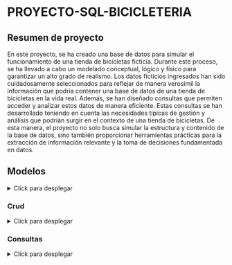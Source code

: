 # PROYECTO-SQL-BICICLETERIA

## Resumen de proyecto

En este proyecto, se ha creado una base de datos para simular el funcionamiento de una tienda de bicicletas ficticia. Durante este proceso, se ha llevado a cabo un modelado conceptual, lógico y físico para garantizar un alto grado de realismo. Los datos ficticios ingresados han sido cuidadosamente seleccionados para reflejar de manera verosímil la información que podría contener una base de datos de una tienda de bicicletas en la vida real.
Además, se han diseñado consultas que permiten acceder y analizar estos datos de manera eficiente. Estas consultas se han desarrollado teniendo en cuenta las necesidades típicas de gestión y análisis que podrían surgir en el contexto de una tienda de bicicletas. De esta manera, el proyecto no solo busca simular la estructura y contenido de la base de datos, sino también proporcionar herramientas prácticas para la extracción de información relevante y la toma de decisiones fundamentada en datos.

## Modelos

<details>
  <summary>Click para desplegar</summary>
   <br>
  En esta sección, se incluirán los modelos físicos adjuntos.

### Modelado conceptual

Desearía implementar una base de datos integral para la administración de mi empresa, la cual se especializa en el ámbito de la venta de productos de bicicletas. Contamos con diversas sucursales que cuentan con un promedio de 5 empleados en cada área. Mantenemos relaciones con varios distribuidores que proveen los productos para nuestras tiendas. Realizamos inventarios tanto de productos nuevos como de segunda mano.
Adicionalmente, ofrecemos servicios de mantenimiento para bicicletas y productos, brindando asistencia a los clientes que puedan requerirlo al adquirir una bicicleta o un artículo. Es importante destacar que no realizamos servicios de mantenimiento con productos de segunda mano. Los clientes tienen la flexibilidad de efectuar sus pagos de diversas maneras, y los productos de segunda mano cuentan con su propio proveedor exclusivo.
Los clientes que adquieren productos de segunda mano contarán con un inventario exclusivo y sus respectivas facturas, los cuales serán almacenados para posibles reclamaciones futuras. Esta medida se implementa con el objetivo de garantizar un registro detallado y transparente de las transacciones relacionadas con productos de segunda mano.
Además, buscamos establecer una visión clara de nuestros proveedores de segunda mano más destacados. Esto se logrará mediante un análisis cuidadoso de las transacciones, evaluando la calidad de los productos y la satisfacción de los clientes. Este enfoque nos permitirá tomar decisiones informadas y fortalecer nuestras relaciones con los proveedores que mejor se alineen con los estándares de calidad y servicio de nuestra empresa.

### Modelo logico

![imagen](https://github.com/Ancreem/PROYECTO-SQL-BICICLETERIA/assets/139159920/ad6132ab-288f-4a62-92c2-831c0e127304)


### Modelo fisico

![bicicleteria](https://github.com/Ancreem/PROYECTO-SQL-BICICLETERIA/assets/139159920/ef046f5d-a7c4-4dd2-b40e-d413c59cd9b2)

</details>

### Crud

<details>
  <summary>Click para desplegar</summary>
   <br>

</details>

### Consultas

<details>
  <summary>Click para desplegar</summary>
   <br>


1. Devuelva cuales servicios han dado cada sucursal

   - Consulta

   ```sql
   	select s.nombre, p.tipoServicio
   	from sucursal s
   	join trabajadores t on t.sucursalId = s.id
   	join empleado e on e.id = t.empleadoId 
   	join factura f on f.empleadoId = e.id
   	join preFactura p on p.id = f.preFacturaId;
   ```

   - Procedimiento `servicio_en_sucursal;`

   ```sql
   	DELIMITER //
   	create procedure servicio_en_sucursal()
   	begin
   		select s.nombre, p.tipoServicio
           from sucursal s
           join trabajadores t on t.sucursalId = s.id
           join empleado e on e.id = t.empleadoId 
           join factura f on f.empleadoId = e.id
           join preFactura p on p.id = f.preFacturaId;
   	end //
   	DELIMITER ;
   ```

   - Llamado `call servicio_en_sucursal();`

2. Listar los productos en el inventario que tengan una cantidad superior a 25 y un precio inferior a 20000.

   - Consulta

   ```sql
   	select *
   	from inventario
   	where cantidad > 25
     	and producto in (
         select producto 
         from producto 
         where precio < 20000
     	);
   ```

   - Procedimiento `producto_inventario_desde_hasta`

   ```sql
   	DELIMITER //
   	create procedure producto_inventario_desde_hasta(in desde int, in hasta int) 
   	begin
   	select *
           from inventario
           where cantidad > desde
           and producto in (
             select producto 
             from producto 
             where precio < hasta
           );
   	end // 
   	DELIMITER ;
   ```

   - Llamado `call producto_inventario_desde_hasta(desde, hasta);`

3. Encuentra el nombre y el número de teléfono de los distribuidores que han suministrado productos en el último mes.

   - Consulta

   ```sql
   	select distinct d.nombre, numeroTelefono as Telefono
   	from distribuidor d
   	join inventario i on i.distribuidorId = d.id
   	where 
   	month(i.fecha) = month(current_date())
   	and
       year(i.fecha) = year(current_date());
   ```

   - Procedimiento `distribuidores_ultimo_mes`

   ```sql
   	DELIMITER //
   	create procedure distribuidores_ultimo_mes()
   	begin 
           select distinct d.nombre, numeroTelefono as Telefono
           from distribuidor d
           join inventario i on i.distribuidorId = d.id
           where 
           month(i.fecha) = month(current_date())
           and
           year(i.fecha) = year(current_date());
   	end //
   	DELIMITER ;
   ```

   - Llamado `call distribuidores_ultimo_mes();`

4. Devuelva que trabajador no se encuentra en ninguna sucursal. Muestre su id, rol, con su nombre y apellidos.

   - Consulta

   ```sql
       select e.id, e.rol, CONCAT(e.nombre, ' ', e.apellido1, ' ', e.apellido2) AS nombre_completo
       from empleado e
       left join trabajadores t on e.id = t.empleadoId
       where t.sucursalId is NULL;
   ```

   - Procedimiento `trabajador_no_sucursal`

   ```sql
   trabajador_no_sucursal	DELIMITER //
   	create procedure trabajador_no_sucursal()
   	begin
   	    select e.id, e.rol, CONCAT(e.nombre, ' ', e.apellido1, ' ', e.apellido2) AS nombre_completo
       	from empleado e
       	left join trabajadores t on e.id = t.empleadoId
       	where t.sucursalId is NULL;
   	end //
   	DELIMITER ;
   ```

   - Llamado `call trabajador_no_sucursal() ;`

5. Obtén el nombre de los clientes que hayan realizado compras con Tarjeta de crédito  y en la sucursal con dirección "Avenida B #456".

   - Consulta

   ```sql
       select id, nombre AS nombre_cliente
       from cliente
       where id IN (
           select f.clienteId
           from factura f
           join metodoPago mp ON f.metodoPagoId = mp.id
           join empleado e ON f.empleadoId = e.id
           join trabajadores t ON e.id = t.empleadoId
           join sucursal s ON t.sucursalId = s.id
           where s.direccion = 'Avenida B #456' and mp.nombre = 'Tarjeta de crédito'
       );
   ```

   - Procedimiento `metoPago_en_sucursal_cliente`

   ```sql
   	DELIMITER // 
   	create procedure metoPago_en_sucursal_cliente(in direccionSucursal varchar(90), in nombreTargeta varchar(90))
   	begin 
   	 select id, nombre AS nombre_cliente
       from cliente
       where id IN (
           select f.clienteId
           from factura f
           join metodoPago mp ON f.metodoPagoId = mp.id
           join empleado e ON f.empleadoId = e.id
           join trabajadores t ON e.id = t.empleadoId
           join sucursal s ON t.sucursalId = s.id
           where s.direccion = direccionSucursal and mp.nombre = nombreTargeta
       );
   	end // 
   	DELIMITER ;
   ```

   - Llamado `call metoPago_en_sucursal_cliente(direccionSucursal, nombreTargeta);`

6. Listar los servicios ofrecidos para "Bicicletas" de complejidad "Baja" y al id de factura al que pertenecen.

   - Consulta

   ```sql
       select f.id as id_factura, pf.tipoServicio
       from factura f
       join preFactura pf on f.preFacturaId = pf.id
       where pf.tipoServicio in (
       	select tipoServicio
       	from servicio
       	where complejidad = 'Baja' and tipoVehiculo = 'Bicicleta'
       );
   ```

   - Procedimiento `servicios_complejidad`

   ```sql
   	DELIMITER //
   	create procedure servicios_complejidad(in complejidadTrabajo varchar(50), in tipoDeVehiculo varchar(150))
   	begin
           select f.id as id_factura, pf.tipoServicio
           from factura f
           join preFactura pf on f.preFacturaId = pf.id
           where pf.tipoServicio in (
               select tipoServicio
               from servicio
               where complejidad = complejidadTrabajo and tipoVehiculo = tipoDeVehiculo
           );
   	end //
   	DELIMITER ;
   ```

   - Llamado `call servicios_complejidad(complejidadTrabajo, tipoDeVehiculo);`

7. Obtenga el nombre de los productos de segunda mano con estado "Nuevo" y un precio mayor a 300.

   - Consulta

   ```sql
   	select ps.producto as nombre_producto 
       from productoSegundaMano ps
       where ps.estado like '%nuevo%' and ps.precio > 300;
   ```

   - Procedimiento `productosSegundaMano_estado_mayorA`

   ```sql
   	DELIMITER //
   	create procedure productosSegundaMano_estado_mayorA(in estadoProducto varchar(40), in precioProducto int)
   	begin
   		select ps.producto as nombre_producto 
           from productoSegundaMano ps
           where ps.estado like concat('%', estadoProducto, '%') and ps.precio > precioProducto;
   	end //
   	DELIMITER ;
   ```

   - Llamado `call productosSegundaMano_estado_mayorA(estadoProducto, precioProducto);`

8. Obtener el total de ventas realizado por el empleado con el id "1", mostrando el  nombre del empleado y la suma de los montos de venta, considerando las facturas emitidas.

   - Consulta

   ```sql
   	select e.nombre as Empleado, sum(p.precio * ps.cantidad) as venta
       from factura fact
       join empleado e on fact.empleadoId = e.id
       join productos ps on fact.productosId = ps.id
       join producto p on ps.producto = p.producto
       where e.id = 1
       GROUP BY e.nombre;
   ```

   - Procedimiento `empleado_ventas`

   ```sql
   	DELIMITER //
   	create procedure empleado_ventas(in idEmpleado int)
   	begin 
           select e.nombre as Empleado, sum(p.precio * ps.cantidad) as venta
           from factura fact
           join empleado e on fact.empleadoId = e.id
           join productos ps on fact.productosId = ps.id
           join producto p on ps.producto = p.producto
           where e.id = idEmpleado
           GROUP BY e.nombre;
   	end //
   	DELIMITER ;
   ```

   - Llamado `call empleado_ventas(id);`

9. Muestre los productos que ha suministrado el distribuidor "Bicicletas del Futuro Ltda"

   - Consulta

   ```sql
   	select p.producto as nombre_producto 
       from producto p
       join inventario i on i.producto = p.producto
       join distribuidor d on i.distribuidorId = d.id
       where d.nombre like '%Bicicletas del Futuro Ltda%';
   ```

   - Procedimiento `productos_suministrados_distribuidor`

   ```sql
   	DELIMITER //
   	create procedure productos_suministrados_distribuidor(in nombreDistribuidor varchar(90))
   	begin
   		set @distribuidor = concat("%",nombreDistribuidor,"%");
   		
   		select p.producto as nombre_producto 
           from producto p
           join inventario i on i.producto = p.producto
           join distribuidor d on i.distribuidorId = d.id
           where d.nombre like @distribuidor;
           
   	end //
   	DELIMITER ;
   ```

   - Llamado `call productos_suministrados_distribuidor(nombreDistribuidor);`

10. Muestre los clientes que han realizado pagos con tarjeta. Tenga en cuenta que debe de imprimir el nombre del cliente y el tipo de pago que tiene el cliente.

    - Consulta

    ```sql
    	select distinct concat(c.nombre,'',c.apellido1) as cliente,
        m.tipo as tipo_pago
        from cliente c
        join factura f on c.id = f.clienteId
        join metodoPago m on f.metodoPagoId = m.id
        where m.tipo = 'Tarjeta';
    ```

    - Procedimiento `clientes_tipoPago`

    ```sql
    	DELIMITER //
    	create procedure clientes_tipoPago(in tipoPago varchar(70))
    	begin
    		select distinct concat(c.nombre,'',c.apellido1) as cliente,
            m.tipo as tipo_pago
            from cliente c
            join factura f on c.id = f.clienteId
            join metodoPago m on f.metodoPagoId = m.id
            where m.tipo = tipoPago;
    	end //
    	DELIMITER ;
    ```

    - Llamado `call clientes_tipoPago(tipoPago);`

11. Consulte cuales son los Productos cuyo precio es mayor al promedio y muéstrelos en pantalla.

    - Consulta

    ```sql
        select distinct p.producto
        from producto p
        where p.precio > (
            select avg(precio) from producto
        );
    ```

    - Procedimiento `productos_mayor_promedio`

    ```sql
    	DELIMITER //
    	create procedure productos_mayor_promedio()
    	begin
            select distinct p.producto
            from producto p
            where p.precio > (
                select avg(precio) from producto
            );
    	end //
    	DELIMITER ; 
    ```

    - Llamado `call productos_mayor_promedio();`

12. Imprima en pantalla cuales son los servicios no utilizados en ninguna factura. Muestre todas la columnas.

    - Consulta

    ```sql
        select * from servicio s
        where not exists 
        (select 1 from factura f 
        join preFactura pf on f.preFacturaId = pf.id
        where pf.tipoServicio = s.tipoServicio);
    ```

    - Procedimiento `productos_no_ulizados_factura`

    ```sql
    	DELIMITER //
    	create procedure productos_no_ulizados_factura()
    	begin
    		select * from servicio s
            where not exists 
            (select 1 from factura f 
            join preFactura pf on f.preFacturaId = pf.id
            where pf.tipoServicio = s.tipoServicio);
    	end //
    	DELIMITER ;
    ```

    - Llamado `call productos_no_ulizados_factura();`

13. Encuentre cuales son los productos con precio superior al promedio de su categoría. Imprima el nombre del producto y su categoría.

    - Consulta

    ```sql
     
    select distinct p.producto, p.categoria
    from producto p
    where p.precio > (
        select avg(precio)
        from producto
        where categoria = p.categoria
    );
    ```

    - Procedimiento `productos_precio_sup_categoria`

    ```sql
    	DELIMITER //
    	create procedure productos_precio_sup_categoria()
    	begin
            select distinct p.producto, p.categoria
            from producto p
            where p.precio > (
                select avg(precio)
                from producto
                where categoria = p.categoria
            );
    	end //
    	DELIMITER ;
    ```

    - Llamado `call productos_precio_sup_categoria();`

14. Muestre la cantidad de productos suministrados por el distribuidor  "Bicicletas del Futuro Ltda".

    - Consulta

    ```sql
        select count(p.producto) as cantidad_de_productos
        from producto p
        join inventario i ON i.producto = p.producto
        join distribuidor d ON i.distribuidorId = d.id
        where d.nombre like '%Bicicletas del Futuro Ltda%';
    ```

    - Procedimiento `cantidad_productos_distribuidor`

    ```sql
    	DELIMITER //
    	create procedure cantidad_productos_distribuidor(in distribuidor varchar(150))
    	begin
    		set @distribuidoBuscar = concat('%', distribuidor ,'%');
    		select count(p.producto) as cantidad_de_productos
            from producto p
            join inventario i ON i.producto = p.producto
            join distribuidor d ON i.distribuidorId = d.id
            where d.nombre like @distribuidoBuscar;
    	end //
    	DELIMITER ;
    ```

    - Llamado `call cantidad_productos_distribuidor(distribuidor);`

15. Obtenga el nombre de los clientes que han realizado compras en todas las sucursales.

    - Consulta

    ```sql
     	select c.nombre as nombre_cliente
        from cliente c
        where not exists (
            select 1
            from sucursal s
            where not exists (
                select 1
                from factura f
                join empleado e on f.empleadoId = e.id
                join trabajadores t on e.id = t.empleadoId
                where t.sucursalId = s.id and f.clienteId = c.id
            )
        );
    ```

    - Procedimiento `clientes_todas_sucursales`

    ```sql
    	DELIMITER //
        create procedure clientes_todas_sucursales()
        begin
            select c.nombre as nombre_cliente
            from cliente c
            where not exists (
                select 1
                from sucursal s
                where not exists (
                    select 1
                    from factura f
                    join empleado e on f.empleadoId = e.id
                    join trabajadores t on e.id = t.empleadoId
                    where t.sucursalId = s.id and f.clienteId = c.id
                )
            );
        end //
        DELIMITER ;
    ```

    - Llamado `call clientes_todas_sucursales();`

16. Devuelva el nombre y la dirección de las sucursales que no han realizado ventas en el último mes.

    - Consulta

    ```sql
    	select s.nombre, s.direccion
        from sucursal s
        where not exists (
            select 1
            from factura f
            join empleado e ON f.empleadoId = e.id
            join trabajadores t ON e.id = t.empleadoId
            where t.sucursalId = s.id
            and month(f.fecha) = month(curdate()) - 1
            and year(f.fecha) = year(curdate())
        );
    ```

    - Procedimiento `sucursales_no_ventas_mes`

    ```sql
    	DELIMITER //
    	create procedure sucursales_no_ventas_mes(in numeroMeses int)
    	begin
    		select s.nombre, s.direccion
            from sucursal s
            where not exists (
                select 1
                from factura f
                join empleado e ON f.empleadoId = e.id
                join trabajadores t ON e.id = t.empleadoId
                where t.sucursalId = s.id
                and month(f.fecha) = month(curdate()) - numeroMeses
                and year(f.fecha) = year(curdate())
            );
    	end //
    	DELIMITER ;
    ```

    - Llamado `call sucursales_no_ventas_mes(numeroMeses);`

17. Mostrar el nombre de los clientes que han realizado compras en más de una sucursal.

    - Consulta

    ```sql
    	select c.nombre
        from cliente c
        where (
            select count(DISTINCT t.sucursalId)
            from trabajadores t
            JOIN factura f on t.empleadoId = f.empleadoId
            where f.clienteId = c.id
        ) > 1;
    ```

    - Procedimiento `clientes_compras_mas_sucursal`

    ```sql
    	DELIMITER //
        create procedure clientes_compras_mas_sucursal(in numeroSucursales int)
        begin 
            select c.nombre
            from cliente c
            where (
                select count(DISTINCT t.sucursalId)
                from trabajadores t
                JOIN factura f on t.empleadoId = f.empleadoId
                where f.clienteId = c.id
            ) > numeroSucursales;
        end //
        DELIMITER ;
    ```

    - Llamado `call clientes_compras_mas_sucursal(numeroSucursales);`

18. Encontrar los productos que no han sido vendidos en el último mes.

    - Consulta

    ```sql
    select p.producto
            from  producto p
            where not exists (
                select 1
                from factura f
                JOIN productos ps ON f.productosId = ps.id
                where ps.producto = p.producto AND f.fecha >= curdate() - interval 1 month
    );
    ```

    - Procedimiento `productos_no_vendidos_mes`

    ```sql
        	DELIMITER //
        	create procedure productos_no_vendidos_mes(in mes int) 
        	begin
        		select p.producto
                from  producto p
                where not exists (
                    select 1
                    from factura f
                    JOIN productos ps ON f.productosId = ps.id
                    where ps.producto = p.producto AND f.fecha >= curdate() - interval mes month
                );
        	end //
        	DELIMITER ;
    ```

    - Llamado `call productos_no_vendidos_mes(mes);`

19. a

    - Consulta

    ```sql
    
    ```

    - Procedimiento ``

    ```sql
    
    ```

    - Llamado `call ;`

20. a

    - Consulta

    ```sql
    
    ```

    - Procedimiento ``

    ```sql
    
    ```

    - Llamado `call ;`

21. a

    - Consulta

    ```sql
    
    ```

    - Procedimiento ``

    ```sql
    
    ```

    - Llamado `call ;`

22. a

    - Consulta

    ```sql
    
    ```

    - Procedimiento ``

    ```sql
    
    ```

    - Llamado `call ;`

23. a

    - Consulta

    ```sql
    
    ```

    - Procedimiento ``

    ```sql
    
    ```

    - Llamado `call ;`

24. a

    - Consulta

    ```sql
    
    ```

    - Procedimiento ``

    ```sql
    
    ```

    - Llamado `call ;`

25. a

    - Consulta

    ```sql
    
    ```

    - Procedimiento ``

    ```sql
    
    ```

    - Llamado `call ;`

26. a

    - Consulta

    ```sql
    
    ```

    - Procedimiento ``

    ```sql
    
    ```

    - Llamado `call ;`

27. a

    - Consulta

    ```sql
    
    ```

    - Procedimiento ``

    ```sql
    
    ```

    - Llamado `call ;`

28. a

    - Consulta

    ```sql
    
    ```

    - Procedimiento ``

    ```sql
    
    ```

    - Llamado `call ;`

29. a

    - Consulta

    ```sql
    
    ```

    - Procedimiento ``

    ```sql
    
    ```

    - Llamado `call ;`

30. a

    - Consulta

    ```sql
    
    ```

    - Procedimiento ``

    ```sql
    
    ```

    - Llamado `call ;`

31. a

    - Consulta

    ```sql
    
    ```

    - Procedimiento ``

    ```sql
    
    ```

    - Llamado `call ;`

32. a

    - Consulta

    ```sql
    
    ```

    - Procedimiento ``

    ```sql
    
    ```

    - Llamado `call ;`

33. a

    - Consulta

    ```sql
    
    ```

    - Procedimiento ``

    ```sql
    
    ```

    - Llamado `call ;`

34. a

    - Consulta

    ```sql
    
    ```

    - Procedimiento ``

    ```sql
    
    ```

    - Llamado `call ;`

35. a

    - Consulta

    ```sql
    
    ```

    - Procedimiento ``

    ```sql
    
    ```

    - Llamado `call ;`

36. a

    - Consulta

    ```sql
    
    ```

    - Procedimiento ``

    ```sql
    
    ```

    - Llamado `call ;`

37. a

    - Consulta

    ```sql
    
    ```

    - Procedimiento ``

    ```sql
    
    ```

    - Llamado `call ;`

38. a

    - Consulta

    ```sql
    
    ```

    - Procedimiento ``

    ```sql
    
    ```

    - Llamado `call ;`

39. a

    - Consulta

    ```sql
    
    ```

    - Procedimiento ``

    ```sql
    
    ```

    - Llamado `call ;`

40. a

    - Consulta

    ```sql
    
    ```

    - Procedimiento ``

    ```sql
    
    ```

    - Llamado `call ;`

41. a

    - Consulta

    ```sql
    
    ```

    - Procedimiento ``

    ```sql
    
    ```

    - Llamado `call ;`

42. a

    - Consulta

    ```sql
    
    ```

    - Procedimiento ``

    ```sql
    
    ```

    - Llamado `call ;`

43. a

    - Consulta

    ```sql
    
    ```

    - Procedimiento ``

    ```sql
    
    ```

    - Llamado `call ;`

44. a

    - Consulta

    ```sql
    
    ```

    - Procedimiento ``

    ```sql
    
    ```

    - Llamado `call ;`

45. a

    - Consulta

    ```sql
    
    ```

    - Procedimiento ``

    ```sql
    
    ```

    - Llamado `call ;`

46. a

    - Consulta

    ```sql
    
    ```

    - Procedimiento ``

    ```sql
    
    ```

    - Llamado `call ;`

47. a

    - Consulta

    ```sql
    
    ```

    - Procedimiento ``

    ```sql
    
    ```

    - Llamado `call ;`

48. a

    - Consulta

    ```sql
    
    ```

    - Procedimiento ``

    ```sql
    
    ```

    - Llamado `call ;`

49. a

    - Consulta

    ```sql
    
    ```

    - Procedimiento ``

    ```sql
    
    ```

    - Llamado `call ;`

50. a

    - Consulta

    ```sql
    
    ```

    - Procedimiento ``

    ```sql
    
    ```

    - Llamado `call ;`

51. a

    - Consulta

    ```sql
    
    ```

    - Procedimiento ``

    ```sql
    
    ```

    - Llamado `call ;`

52. a

    - Consulta

    ```sql
    
    ```

    - Procedimiento ``

    ```sql
    
    ```

    - Llamado `call ;`

53. a

    - Consulta

    ```sql
    
    ```

    - Procedimiento ``

    ```sql
    
    ```

    - Llamado `call ;`

54. a

    - Consulta

    ```sql
    
    ```

    - Procedimiento ``

    ```sql
    
    ```

    - Llamado `call ;`

55. a

    - Consulta

    ```sql
    
    ```

    - Procedimiento ``

    ```sql
    
    ```

    - Llamado `call ;`

56. a

    - Consulta

    ```sql
    
    ```

    - Procedimiento ``

    ```sql
    
    ```

    - Llamado `call ;`

57. a

    - Consulta

    ```sql
    
    ```

    - Procedimiento ``

    ```sql
    
    ```

    - Llamado `call ;`

58. a

    - Consulta

    ```sql
    
    ```

    - Procedimiento ``

    ```sql
    
    ```

    - Llamado `call ;`

59. a

    - Consulta

    ```sql
    
    ```

    - Procedimiento ``

    ```sql
    
    ```

    - Llamado `call ;`

60. a

    - Consulta

    ```sql
    
    ```

    - Procedimiento ``

    ```sql
    
    ```

    - Llamado `call ;`

61. a

    - Consulta

    ```sql
    
    ```

    - Procedimiento ``

    ```sql
    
    ```

    - Llamado `call ;`

62. a

    - Consulta

    ```sql
    
    ```

    - Procedimiento ``

    ```sql
    
    ```

    - Llamado `call ;`

63. a

    - Consulta

    ```sql
    
    ```

    - Procedimiento ``

    ```sql
    
    ```

    - Llamado `call ;`

64. a

    - Consulta

    ```sql
    
    ```

    - Procedimiento ``

    ```sql
    
    ```

    - Llamado `call ;`

65. a

    - Consulta

    ```sql
    
    ```

    - Procedimiento ``

    ```sql
    
    ```

    - Llamado `call ;`

66. a

    - Consulta

    ```sql
    
    ```

    - Procedimiento ``

    ```sql
    
    ```

    - Llamado `call ;`

67. a

    - Consulta

    ```sql
    
    ```

    - Procedimiento ``

    ```sql
    
    ```

    - Llamado `call ;`

68. a

    - Consulta

    ```sql
    
    ```

    - Procedimiento ``

    ```sql
    
    ```

    - Llamado `call ;`

69. a

    - Consulta

    ```sql
    
    ```

    - Procedimiento ``

    ```sql
    
    ```

    - Llamado `call ;`

70. a

    - Consulta

    ```sql
    
    ```

    - Procedimiento ``

    ```sql
    
    ```

    - Llamado `call ;`

71. a

    - Consulta

    ```sql
    
    ```

    - Procedimiento ``

    ```sql
    
    ```

    - Llamado `call ;`

72. a

    - Consulta

    ```sql
    
    ```

    - Procedimiento ``

    ```sql
    
    ```

    - Llamado `call ;`

73. a

    - Consulta

    ```sql
    
    ```

    - Procedimiento ``

    ```sql
    
    ```

    - Llamado `call ;`

74. a

    - Consulta

    ```sql
    
    ```

    - Procedimiento ``

    ```sql
    
    ```

    - Llamado `call ;`

75. a

    - Consulta

    ```sql
    
    ```

    - Procedimiento ``

    ```sql
    
    ```

    - Llamado `call ;`

76. a

    - Consulta

    ```sql
    
    ```

    - Procedimiento ``

    ```sql
    
    ```

    - Llamado `call ;`

77. a

    - Consulta

    ```sql
    
    ```

    - Procedimiento ``

    ```sql
    
    ```

    - Llamado `call ;`

78. a

    - Consulta

    ```sql
    
    ```

    - Procedimiento ``

    ```sql
    
    ```

    - Llamado `call ;`

79. a

    - Consulta

    ```sql
    
    ```

    - Procedimiento ``

    ```sql
    
    ```

    - Llamado `call ;`

80. a

    - Consulta

    ```sql
    
    ```

    - Procedimiento ``

    ```sql
    
    ```

    - Llamado `call ;`

81. a

    - Consulta

    ```sql
    
    ```

    - Procedimiento ``

    ```sql
    
    ```

    - Llamado `call ;`

82. a

    - Consulta

    ```sql
    
    ```

    - Procedimiento ``

    ```sql
    
    ```

    - Llamado `call ;`

83. a

    - Consulta

    ```sql
    
    ```

    - Procedimiento ``

    ```sql
    
    ```

    - Llamado `call ;`

84. a

    - Consulta

    ```sql
    
    ```

    - Procedimiento ``

    ```sql
    
    ```

    - Llamado `call ;`

85. a

    - Consulta

    ```sql
    
    ```

    - Procedimiento ``

    ```sql
    
    ```

    - Llamado `call ;`

86. a

    - Consulta

    ```sql
    
    ```

    - Procedimiento ``

    ```sql
    
    ```

    - Llamado `call ;`

87. a

    - Consulta

    ```sql
    
    ```

    - Procedimiento ``

    ```sql
    
    ```

    - Llamado `call ;`

88. a

    - Consulta

    ```sql
    
    ```

    - Procedimiento ``

    ```sql
    
    ```

    - Llamado `call ;`

89. a

    - Consulta

    ```sql
    
    ```

    - Procedimiento ``

    ```sql
    
    ```

    - Llamado `call ;`

90. a

    - Consulta

    ```sql
    
    ```

    - Procedimiento ``

    ```sql
    
    ```

    - Llamado `call ;`


DELIMITER //

CREATE PROCEDURE mostrarSucursal(IN columna VARCHAR(255), in tabla VARCHAR(255))

BEGIN

SET@sql_query=CONCAT('SELECT ', columna, ' FROM', tabla,';');

    PREPARE dynamic_statement FROM@sql_query;
    
    EXECUTE dynamic_statement;
    
    DEALLOCATE PREPARE dynamic_statement;

END //

DELIMITER

  
</details>



